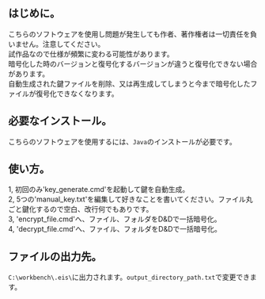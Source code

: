 ## はじめに。
こちらのソフトウェアを使用し問題が発生しても作者、著作権者は一切責任を負いません。注意してください。<br>
試作品なので仕様が頻繁に変わる可能性があります。<br>
暗号化した時のバージョンと復号化するバージョンが違うと復号化できない場合があります。<br>
自動生成された鍵ファイルを削除、又は再生成してしまうと今まで暗号化したファイルが復号化できなくなります。
## 必要なインストール。
こちらのソフトウェアを使用するには、`Java`のインストールが必要です。
## 使い方。
1, 初回のみ'key_generate.cmd'を起動して鍵を自動生成。<br>
2, 5つの'manual_key.txt'を編集して好きなことを書いてください。ファイル丸ごと鍵化するので空白、改行何でもありです。<br>
3, 'encrypt_file.cmd'へ、ファイル、フォルダをD&Dで一括暗号化。<br>
4, 'decrypt_file.cmd'へ、ファイル、フォルダをD&Dで一括暗号化。
## ファイルの出力先。
`C:\workbench\.eis\`に出力されます。`output_directory_path.txt`で変更できます。
